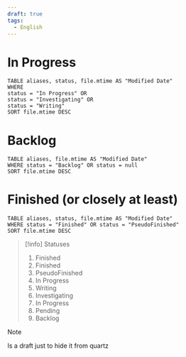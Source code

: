 ```yaml
---
draft: true
tags:
  - English
---
```

# In Progress

```dataview
TABLE aliases, status, file.mtime AS "Modified Date"
WHERE 
status = "In Progress" OR 
status = "Investigating" OR
status = "Writing"
SORT file.mtime DESC
```

# Backlog
```dataview
TABLE aliases, file.mtime AS "Modified Date"
WHERE status = "Backlog" OR status = null
SORT file.mtime DESC
```

# Finished (or closely at least)
```dataview
TABLE aliases, status, file.mtime AS "Modified Date"
WHERE status = "Finished" OR status = "PseudoFinished"
SORT file.mtime DESC
```

> [!info] Statuses
> 1. Finished
> 	1. Finished
> 	2. PseudoFinished
> 2. In Progress
> 	1. Writing
> 	2. Investigating
> 	3. In Progress
> 3. Pending
> 	1. Backlog

> [!note] 
> Is a draft just to hide it from quartz